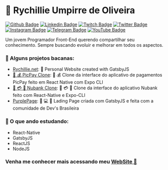 # 🦄 Rychillie Umpirre de Oliveira

[![Github Badge](https://img.shields.io/badge/-Github-000?style=flat-square&logo=Github&logoColor=white&link=https://github.com/rychillie)](https://github.com/rychillie)
[![Linkedin Badge](https://img.shields.io/badge/-LinkedIn-blue?style=flat-square&logo=Linkedin&logoColor=white&link=https://www.linkedin.com/in/rychillie/)](https://www.linkedin.com/in/rychillie/)
[![Twitch Badge](https://img.shields.io/badge/-Twitch-9146FF?style=flat-square&labelColor=9146FF&logo=twitch&logoColor=F0F0FF&link=https://www.twitch.tv/rychillie)](https://www.twitch.tv/rychillie)
[![Twitter Badge](https://img.shields.io/badge/-Twitter-1ca0f1?style=flat-square&labelColor=1ca0f1&logo=twitter&logoColor=white&link=https://twitter.com/rychillie)](https://twitter.com/rychillie)
[![Instagram Badge](https://img.shields.io/badge/-Instagram-000000?style=flat-square&labelColor=FFFFFF&logo=instagram&logoColor=000000&link=https://www.instagram.com/rychillie/)](https://www.instagram.com/rychillie/)
[![Telegram Badge](https://img.shields.io/badge/-Telegram-1ca0f1?style=flat-square&labelColor=1ca0f1&logo=telegram&logoColor=white&link=https://t.me/rychillie)](https://t.me/rychillie)
[![YouTube Badge](https://img.shields.io/badge/-YouTube-FF0000?style=flat-square&labelColor=FFFFFF&logo=youtube&logoColor=FF0000&link=https://www.youtube.com/rychillie/)](https://www.youtube.com/rychillie/)

Um jovem Programador Front-End querendo compartilhar seu conhecimento. Sempre buscando evoluir e melhorar em todos os aspectos.

### 🚀 Alguns projetos bacanas:
- [Rychillie.net](https://github.com/Rychillie/rychillie.net): 🦄  Personal Website created with GatsbyJS
- [📱 💰 PicPay Clone](https://github.com/Rychillie/PicPay-Clone): 📱 💰 Clone da interface do aplicativo de pagamentos PicPay feito em React Native com Expo CLI
- [💜 💳 📱 Nubank Clone](https://github.com/Rychillie/Nubank-Clone): 💜  💳 📱 Clone da interface do aplicativo Nubank feito com React-Native e Expo-CLI
- [PurplePage](https://github.com/Rychillie/PurplePage): 💜 💻 📱 Lading Page criada com GatsbyJS e feita com a comunidade de Dev's Brasileira

### 📓 O que ando estudando:
- React-Native
- GatsbyJS
- ReactJS
- NodeJS

### Venha me conhecer mais acessando meu [WebSite 🦄](https://rychillie.net)
